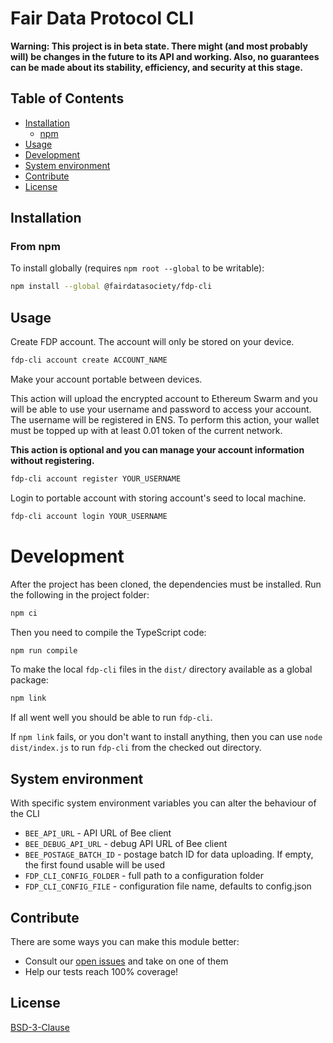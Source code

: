 # Fair Data Protocol CLI

**Warning: This project is in beta state. There might (and most probably will) be changes in the future to its API and working. Also, no guarantees can be made about its stability, efficiency, and security at this stage.**

## Table of Contents

- [Installation](#installation)
  - [npm](#from-npm)
- [Usage](#usage)
- [Development](#development)
- [System environment](#system-environment)
- [Contribute](#contribute)
- [License](#license)

## Installation

### From npm

To install globally (requires `npm root --global` to be writable):

```sh
npm install --global @fairdatasociety/fdp-cli
```

## Usage

Create FDP account. The account will only be stored on your device.

```sh
fdp-cli account create ACCOUNT_NAME
```

Make your account portable between devices.

This action will upload the encrypted account to Ethereum Swarm and you will be able to use your username and password to access your account. The username will be registered in ENS. To perform this action, your wallet must be topped up with at least 0.01 token of the current network.

**This action is optional and you can manage your account information without registering.**

```sh
fdp-cli account register YOUR_USERNAME
```

Login to portable account with storing account's seed to local machine.

```sh
fdp-cli account login YOUR_USERNAME
```

# Development

After the project has been cloned, the dependencies must be
installed. Run the following in the project folder:

```sh
npm ci
```

Then you need to compile the TypeScript code:

```sh
npm run compile
```

To make the local `fdp-cli` files in the `dist/` directory available as a global package:

```sh
npm link
```

If all went well you should be able to run `fdp-cli`.

If `npm link` fails, or you don't want to install anything, then you
can use `node dist/index.js` to run `fdp-cli` from the checked out
directory.

## System environment

With specific system environment variables you can alter the behaviour of the CLI

* `BEE_API_URL` - API URL of Bee client
* `BEE_DEBUG_API_URL` - debug API URL of Bee client
* `BEE_POSTAGE_BATCH_ID` - postage batch ID for data uploading. If empty, the first found usable will be used
* `FDP_CLI_CONFIG_FOLDER` - full path to a configuration folder
* `FDP_CLI_CONFIG_FILE` - configuration file name, defaults to config.json

## Contribute

There are some ways you can make this module better:

- Consult our [open issues](https://github.com/fairDataSociety/fdp-cli/issues) and take on one of them
- Help our tests reach 100% coverage!

## License

[BSD-3-Clause](./LICENSE)
